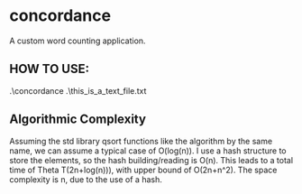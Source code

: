 # concordance
A custom word counting application.

## HOW TO USE:

.\concordance .\this_is_a_text_file.txt

## Algorithmic Complexity

Assuming the std library qsort functions like the algorithm by the same name, we can assume a typical case of O(log(n)). I use a hash structure to store the elements, so the hash building/reading is O(n). This leads to a total time of Theta T(2n+log(n))), with upper bound of O(2n+n^2). The space complexity is n, due to the use of a hash.
